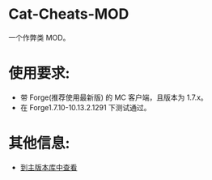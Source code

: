 # Cat-Cheats-MOD
一个作弊类 MOD。

# 使用要求:
* 带 Forge(推荐使用最新版) 的 MC 客户端，且版本为 1.7.x。
* 在 Forge1.7.10-10.13.2.1291 下测试通过。

# 其他信息:
* [到主版本库中查看](https://github.com/Cat7373/Cat-Cheats)
